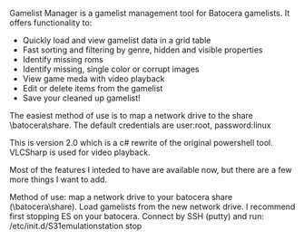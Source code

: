 Gamelist Manager is a gamelist management tool for Batocera gamelists.  It offers functionality to:

- Quickly load and view gamelist data in a grid table
- Fast sorting and filtering by genre, hidden and visible properties
- Identify missing roms
- Identify missing, single color or corrupt images
- View game meda with video playback
- Edit or delete items from the gamelist
- Save your cleaned up gamelist!

The easiest method of use is to map a network drive to the share  \\batocera\share.  The default credentials are user:root, password:linux

This is version 2.0 which is a c# rewrite of the original powershell tool.  VLCSharp is used for video playback.

Most of the features I inteded to have are available now, but there are a few more things I want to add.  

  Method of use:
  map a network drive to your batocera share (\\batocera\share).
  Load gamelists from the new network drive.
  I recommend first stopping ES on your batocera.  Connect by SSH (putty) and run: 
  /etc/init.d/S31emulationstation stop

